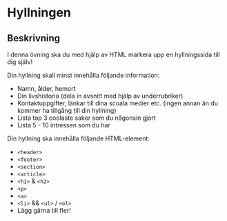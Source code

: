 # Hyllningen

## Beskrivning
I denna övning ska du med hjälp av HTML markera upp en hyllningssida till dig själv! 

Din hyllning skall minst innehålla följande information:
* Namn, ålder, hemort
* Din livshistoria (dela in avsnitt med hjälp av underrubriker)
* Kontaktuppgifter, länkar till dina scoala medier etc. (ingen annan än du kommer ha tillgång till din hyllning)
* Lista top 3 coolaste saker som du någonsin gjort
* Lista 5 - 10 intressen som du har

Din hyllning ska innehålla följande HTML-element:

* ```<header>```
* ```<footer>```
* ```<section>```
* ```<article>```
* ```<h1>``` & ```<h2>```
* ```<p>```
* ```<a>```
* ```<li>``` && ```<ul>``` / ```<ol>```
* Lägg gärna till fler!

